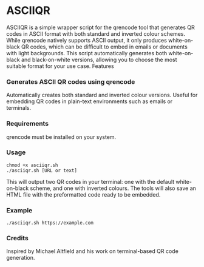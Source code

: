 # ASCIIQR
ASCIIQR is a simple wrapper script for the qrencode tool that generates QR codes in ASCII format with both standard and inverted colour schemes. While qrencode natively supports ASCII output, it only produces white-on-black QR codes, which can be difficult to embed in emails or documents with light backgrounds. This script automatically generates both white-on-black and black-on-white versions, allowing you to choose the most suitable format for your use case.
Features

### Generates ASCII QR codes using qrencode
Automatically creates both standard and inverted colour versions.
Useful for embedding QR codes in plain-text environments such as emails or terminals.

### Requirements
qrencode must be installed on your system.

### Usage
```
chmod +x asciiqr.sh
./asciiqr.sh [URL or text]
```

This will output two QR codes in your terminal: one with the default white-on-black scheme, and one with inverted colours.
The tools will also save an HTML file with the preformatted code ready to be embedded.

### Example
`./asciiqr.sh https://example.com`

### Credits
Inspired by Michael Altfield and his work on terminal-based QR code generation.
